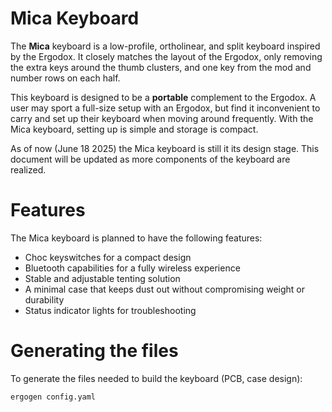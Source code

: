 # Mica Keyboard
The **Mica** keyboard is a low-profile, ortholinear, and split keyboard inspired by the Ergodox. It closely matches the layout of the Ergodox, only removing the extra keys around the thumb clusters, and one key from the mod and number rows on each half.

This keyboard is designed to be a **portable** complement to the Ergodox. A user may sport a full-size setup with an Ergodox, but find it inconvenient to carry and set up their keyboard when moving around frequently. With the Mica keyboard, setting up is simple and storage is compact.

As of now (June 18 2025) the Mica keyboard is still it its design stage. This document will be updated as more components of the keyboard are realized.

# Features
The Mica keyboard is planned to have the following features:
- Choc keyswitches for a compact design
- Bluetooth capabilities for a fully wireless experience
- Stable and adjustable tenting solution
- A minimal case that keeps dust out without compromising weight or durability
- Status indicator lights for troubleshooting

# Generating the files
To generate the files needed to build the keyboard (PCB, case design):
```shell
ergogen config.yaml
```